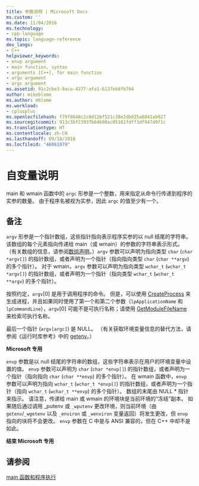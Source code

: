 ```yaml
---
title: 参数说明 | Microsoft Docs
ms.custom: ''
ms.date: 11/04/2016
ms.technology:
- cpp-language
ms.topic: language-reference
dev_langs:
- C++
helpviewer_keywords:
- envp argument
- main function, syntax
- arguments [C++], for main function
- argv argument
- argc argument
ms.assetid: 91c2cbe3-9aca-4277-afa1-6137eb8fb704
author: mikeblome
ms.author: mblome
ms.workload:
- cplusplus
ms.openlocfilehash: f79f8648c2c0d12bf521c38e2db025a8841ab927
ms.sourcegitcommit: 913c3bf23937b64b90ac05181fdff3df947d9f1c
ms.translationtype: HT
ms.contentlocale: zh-CN
ms.lasthandoff: 09/18/2018
ms.locfileid: "46061079"
---
```

# <a name="argument-description"></a>自变量说明

main 和 wmain 函数中的 `argc` 形参是一个整数，用来指定从命令行传递到程序的实参的数量。 由于程序名被视为实参，因此 `argc` 的值至少有一个。

## <a name="remarks"></a>备注

`argv` 形参是一个指针数组，这些指针指向表示程序实参的以 null 结尾的字符串。 该数组的每个元素指向传递给 main（或 wmain）的参数的字符串表示形式。 （有关数组的信息，请参阅[数组声明](../c-language/array-declarations.md)。）`argv` 参数可以声明为指向类型 `char` (`char *argv[]`) 的指针数组，或者声明为一个指针（指向指向类型 `char` (`char **argv`) 的多个指针）。 对于 wmain，`argv` 参数可以声明为指向类型 `wchar_t` (`wchar_t *argv[]`) 的指针数组，或者声明为一个指针（指向类型 `wchar_t` (`wchar_t **argv`) 的多个指针）。

按照约定，`argv`[0] 是用于调用程序的命令。  但是，可以使用 [CreateProcess](/windows/desktop/api/processthreadsapi/nf-processthreadsapi-createprocessa) 来生成进程，并且如果同时使用了第一个和第二个参数（`lpApplicationName` 和 `lpCommandLine`），`argv`[0] 可能不是可执行名称；请使用 [GetModuleFileName](https://msdn.microsoft.com/library/windows/desktop/ms683197) 来检索可执行名称。

最后一个指针 (`argv[argc]`) 是 NULL。 （有关获取环境变量信息的替代方法，请参阅《运行时库参考》中的 [getenv](../c-runtime-library/reference/getenv-wgetenv.md)。）

**Microsoft 专用**

`envp` 参数是以 null 结尾的字符串的数组，这些字符串表示在用户的环境变量中设置的值。 `envp` 参数可以声明为 `char` (`char *envp[]`) 的指针数组，或者声明为一个指针（指向指向 `char` (`char **envp`) 的多个指针）。 在 wmain 函数中，`envp` 参数可以声明为指向 `wchar_t` (`wchar_t *envp[]`) 的指针数组，或者声明为一个指针（指向 `wchar_t` (`wchar_t **envp`) 的多个指针）。 数组的末尾由 NULL \* 指针来指示。 请注意，传递给 main 或 wmain 的环境块是当前环境的“冻结”副本。 如果随后通过调用 _putenv 或 `_wputenv` 更改环境，则当前环境（由 `getenv`/`_wgetenv` 以及 `_environ` 或 `_wenviron` 变量返回）将发生更改，但 `envp` 指向的块将不会更改。 `envp` 参数在 C 中是与 ANSI 兼容的，但在 C++ 中却不是如此。

**结束 Microsoft 专用**

## <a name="see-also"></a>请参阅

[main 函数和程序执行](../c-language/main-function-and-program-execution.md)